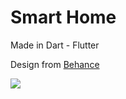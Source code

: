 # Smart Home

Made in Dart - Flutter

Design from [Behance](https://www.behance.net/gallery/83570615/World-of-Working-An-app-for-activity-based-workplaces)


![](app/assets/images/demo.gif)